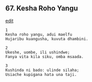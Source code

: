 ## 67. Kesha Roho Yangu
[edit](https://docs.google.com/document/d/1XsGi5LWP_Z2E7trgU1T7GZQYcO62X5VH/edit?mode=html)




    1
    Kesha roho yangu, adui maelfu
    Hujaribu kuangusha, kuvuta dhambini.

    2
    Ukeshe, uombe, ili ushindwe;
    Fanya vita kila siku, omba msaada.

    3
    Kushinda ni bado: ulinde silaha;
    Usiache kupigana hata una taji.



